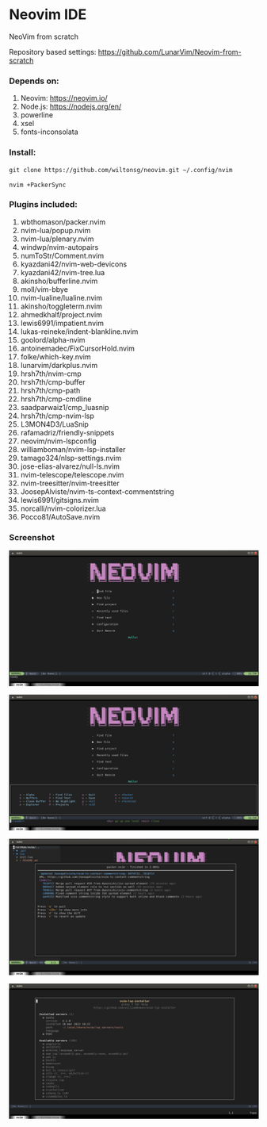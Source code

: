 # Neovim IDE

NeoVim from scratch

Repository based settings: https://github.com/LunarVim/Neovim-from-scratch

### Depends on:

1. Neovim: https://neovim.io/
2. Node.js: https://nodejs.org/en/
3. powerline
4. xsel
5. fonts-inconsolata

### Install:
```
git clone https://github.com/wiltonsg/neovim.git ~/.config/nvim
```
```
nvim +PackerSync
```
### Plugins included:

1. wbthomason/packer.nvim
2. nvim-lua/popup.nvim
3. nvim-lua/plenary.nvim
4. windwp/nvim-autopairs
5. numToStr/Comment.nvim
6. kyazdani42/nvim-web-devicons
7. kyazdani42/nvim-tree.lua
8. akinsho/bufferline.nvim
9. moll/vim-bbye
10. nvim-lualine/lualine.nvim
11. akinsho/toggleterm.nvim
12. ahmedkhalf/project.nvim
13. lewis6991/impatient.nvim
14. lukas-reineke/indent-blankline.nvim
15. goolord/alpha-nvim
16. antoinemadec/FixCursorHold.nvim
17. folke/which-key.nvim
18. lunarvim/darkplus.nvim
19. hrsh7th/nvim-cmp
20. hrsh7th/cmp-buffer
21. hrsh7th/cmp-path
22. hrsh7th/cmp-cmdline
23. saadparwaiz1/cmp_luasnip
24. hrsh7th/cmp-nvim-lsp
25. L3MON4D3/LuaSnip
26. rafamadriz/friendly-snippets
27. neovim/nvim-lspconfig
28. williamboman/nvim-lsp-installer
29. tamago324/nlsp-settings.nvim
30. jose-elias-alvarez/null-ls.nvim
31. nvim-telescope/telescope.nvim
32. nvim-treesitter/nvim-treesitter
33. JoosepAlviste/nvim-ts-context-commentstring
34. lewis6991/gitsigns.nvim
35. norcalli/nvim-colorizer.lua
36. Pocco81/AutoSave.nvim

### Screenshot

![Texto alternativo](https://github.com/wiltonsg/neovim/blob/main/imagens/Captura1.png)

![Texto alternativo](https://github.com/wiltonsg/neovim/blob/main/imagens/Captura2.png)

![Texto alternativo](https://github.com/wiltonsg/neovim/blob/main/imagens/Captura3.png)

![Texto alternativo](https://github.com/wiltonsg/neovim/blob/main/imagens/Captura4.png)

